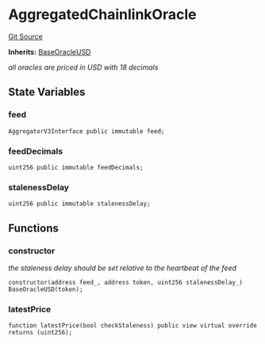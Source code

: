# AggregatedChainlinkOracle
[Git Source](https://github.com/cryptexfinance/tcapv2.0/blob/6fb291c7e6c372c076c9cd314a2348fadd32af09/src/oracle/AggregatedChainlinkOracle.sol)

**Inherits:**
[BaseOracleUSD](/src/oracle/BaseOracleUSD.sol/abstract.BaseOracleUSD.md)

*all oracles are priced in USD with 18 decimals*


## State Variables
### feed

```solidity
AggregatorV3Interface public immutable feed;
```


### feedDecimals

```solidity
uint256 public immutable feedDecimals;
```


### stalenessDelay

```solidity
uint256 public immutable stalenessDelay;
```


## Functions
### constructor

*the staleness delay should be set relative to the heartbeat of the feed*


```solidity
constructor(address feed_, address token, uint256 stalenessDelay_) BaseOracleUSD(token);
```

### latestPrice


```solidity
function latestPrice(bool checkStaleness) public view virtual override returns (uint256);
```

